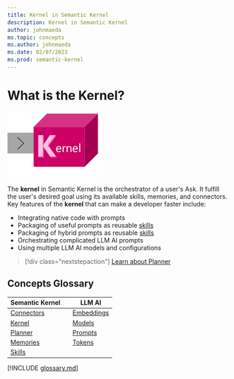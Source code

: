 ```yaml
---
title: Kernel in Semantic Kernel
description: Kernel in Semantic Kernel
author: johnmaeda
ms.topic: concepts
ms.author: johnmaeda
ms.date: 02/07/2023
ms.prod: semantic-kernel
---
```

# What is the Kernel?

![](../media/kernelsm.png)

The **kernel** in Semantic Kernel is the orchestrator of a user's Ask. It fulfill the user's desired goal using its available skills, memories, and connectors. Key features of the **kernel** that can make a developer faster include:

* Integrating native code with prompts
* Packaging of useful prompts as reusable [skills](skills)
* Packaging of hybrid prompts as reusable [skills](skills)
* Orchestrating complicated LLM AI prompts
* Using multiple LLM AI models and configurations

> [!div class="nextstepaction"]
> [Learn about Planner](planner.md)

## Concepts Glossary

| Semantic Kernel | | LLM AI |
|---|---|---|
| [Connectors](connectors) || [Embeddings](embeddings) |
| [Kernel](kernel) || [Models](models) |
| [Planner](planner) || [Prompts](prompts) |
| [Memories](memories) || [Tokens](tokens) |
| [Skills](skills) ||  |

[!INCLUDE [glossary.md](./includes)]
